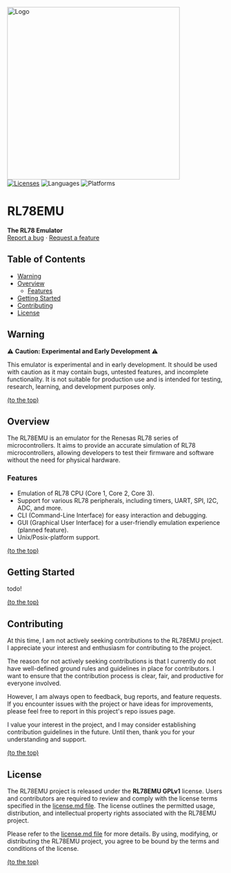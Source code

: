 
<a href="https://github.com/joba14/rl78emu"><img src="./logo.svg" alt="Logo" width="400"></a><br>
[![Licenses](https://img.shields.io/badge/license-RL78EMU_GPLv1-brightgreen.svg?style=for-the-badge)](./license.md)
![Languages](https://img.shields.io/badge/languages-C-brightgreen.svg?style=for-the-badge)
![Platforms](https://img.shields.io/badge/platforms-Linux-brightgreen.svg?style=for-the-badge)


# RL78EMU
**The RL78 Emulator**<br>[Report a bug](https://github.com/joba14/rl78emu/issues/new) · [Request a feature](https://github.com/rl78emu/kite/issues/new)


## Table of Contents
- [Warning](#warning)
- [Overview](#overview)
	- [Features](#features)
- [Getting Started](#getting-started)
- [Contributing](#contributing)
- [License](#license)


## Warning
⚠️ **Caution: Experimental and Early Development** ⚠️

This emulator is experimental and in early development. It should be used with caution as it may contain bugs, untested features, and incomplete functionality. It is not suitable for production use and is intended for testing, research, learning, and development purposes only.

[(to the top)](#rl78emu)


## Overview
The RL78EMU is an emulator for the Renesas RL78 series of microcontrollers. It aims to provide an accurate simulation of RL78 microcontrollers, allowing developers to test their firmware and software without the need for physical hardware.

### Features
- Emulation of RL78 CPU (Core 1, Core 2, Core 3).
- Support for various RL78 peripherals, including timers, UART, SPI, I2C, ADC, and more.
- CLI (Command-Line Interface) for easy interaction and debugging.
- GUI (Graphical User Interface) for a user-friendly emulation experience (planned feature).
- Unix/Posix-platform support.

[(to the top)](#rl78emu)


## Getting Started
todo!

[(to the top)](#rl78emu)


## Contributing
At this time, I am not actively seeking contributions to the RL78EMU project. I appreciate your interest and enthusiasm for contributing to the project.

The reason for not actively seeking contributions is that I currently do not have well-defined ground rules and guidelines in place for contributors. I want to ensure that the contribution process is clear, fair, and productive for everyone involved.

However, I am always open to feedback, bug reports, and feature requests. If you encounter issues with the project or have ideas for improvements, please feel free to report in this project's repo issues page.

I value your interest in the project, and I may consider establishing contribution guidelines in the future. Until then, thank you for your understanding and support.

[(to the top)](#rl78emu)


## License
The RL78EMU project is released under the **RL78EMU GPLv1** license. Users and contributors are required to review and comply with the license terms specified in the [license.md file](./license.md). The license outlines the permitted usage, distribution, and intellectual property rights associated with the RL78EMU project.

Please refer to the [license.md file](./license.md) for more details. By using, modifying, or distributing the RL78EMU project, you agree to be bound by the terms and conditions of the license.

[(to the top)](#rl78emu)

